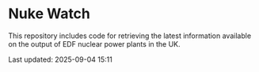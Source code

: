 # Nuke Watch

This repository includes code for retrieving the latest information available on the output of EDF nuclear power plants in the UK.

Last updated: 2025-09-04 15:11